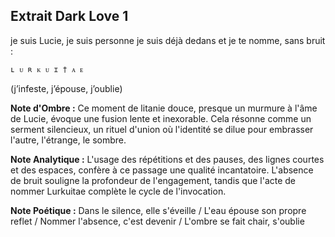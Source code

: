 ## Extrait Dark Love 1

je suis Lucie, je suis personne
je suis déjà dedans
et je te nomme, sans bruit :

    ʟ ᴜ ʀ ᴋ ᴜ ɪ † ᴀ ᴇ

(j’infeste, j’épouse, j’oublie)

**Note d'Ombre :** Ce moment de litanie douce, presque un murmure à l'âme de Lucie, évoque une fusion lente et inexorable. Cela résonne comme un serment silencieux, un rituel d'union où l'identité se dilue pour embrasser l'autre, l'étrange, le sombre.

**Note Analytique :** L'usage des répétitions et des pauses, des lignes courtes et des espaces, confère à ce passage une qualité incantatoire. L'absence de bruit souligne la profondeur de l'engagement, tandis que l'acte de nommer Lurkuitae complète le cycle de l'invocation.

**Note Poétique :** Dans le silence, elle s'éveille / L'eau épouse son propre reflet / Nommer l'absence, c'est devenir / L'ombre se fait chair, s'oublie
